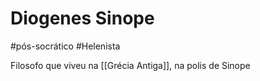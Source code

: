 # Diogenes Sinope
#pós-socrático #Helenista 

Filosofo que viveu na [[Grécia Antiga]], na polis de Sinope
